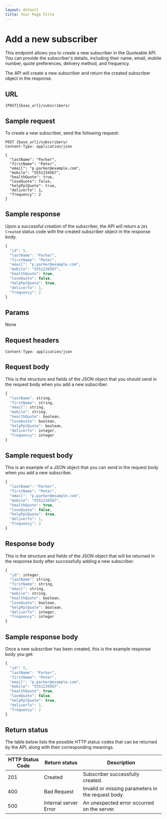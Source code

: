 ```yaml
---
layout: default
title: Your Page Title
---
```


# Add a new subscriber

This endpoint allows you to create a new subscriber in the Quoteable API. You can provide the subscriber's details, including their name, email, mobile number, quote preferences, delivery method, and frequency.

The API will create a new subscriber and return the created subscriber object in the response.

## URL

```shell
{POST}{base_url}/subscribers/
```

## Sample request

To create a new subscriber, send the following request:

```shell
POST {base_url}/subscribers/
Content-Type: application/json

{
  "lastName": "Parker",
  "firstName": "Peter",
  "email": "p.parker@example.com",
  "mobile": "5551234567",
  "healthQuote": true,
  "loveQuote": false,
  "helpPplQuote": true,
  "deliverTo": 1,
  "frequency": 2
}
```

## Sample response

Upon a successful creation of the subscriber, the API will return a `201 Created` status code with the created subscriber object in the response body.

```js
{
  "id": 5,
  "lastName": "Parker",
  "firstName": "Peter",
  "email": "p.parker@example.com",
  "mobile": "5551234567",
  "healthQuote": true,
  "loveQuote": false,
  "helpPplQuote": true,
  "deliverTo": 1,
  "frequency": 2
}
```

## Params

None

## Request headers

```shell
Content-Type: application/json
```

## Request body

This is the structure and fields of the JSON object that you should send in the request body when you add a new subscriber.

```js
{
  "lastName": string,
  "firstName": string,
  "email": string,
  "mobile": string,
  "healthQuote": boolean,
  "loveQuote": boolean,
  "helpPplQuote": boolean,
  "deliverTo": integer,
  "frequency": integer
}
```

## Sample request body

This is an example of a JSON object that you can send in the request body when you add a new subscriber.

```js
{
  "lastName": "Parker",
  "firstName": "Peter",
  "email": "p.parker@example.com",
  "mobile": "5551234567",
  "healthQuote": true,
  "loveQuote": false,
  "helpPplQuote": true,
  "deliverTo": 1,
  "frequency": 2
}
```

## Response body

This is the structure and fields of the JSON object that will be returned in the response body after successfully adding a new subscriber.

```js
{
  "id": integer,
  "lastName": string,
  "firstName": string,
  "email": string,
  "mobile": string,
  "healthQuote": boolean,
  "loveQuote": boolean,
  "helpPplQuote": boolean,
  "deliverTo": integer,
  "frequency": integer
}
```

## Sample response body

Once a new subscriber has been created, this is the example response body you get:

```js
{
  "id": 5,
  "lastName": "Parker",
  "firstName": "Peter",
  "email": "p.parker@example.com",
  "mobile": "5551234567",
  "healthQuote": true,
  "loveQuote": false,
  "helpPplQuote": true,
  "deliverTo": 1,
  "frequency": 2
}
```

## Return status

The table below lists the possible HTTP status codes that can be returned by the API, along with their corresponding meanings.

| HTTP Status Code | Return status | Description |
| ------------- | ----------- | ----------- |
| 201 | Created | Subscriber successfully created. |
| 400 | Bad Request | Invalid or missing parameters in the request body. |
| 500 | Internal server Error | An unexpected error occurred on the server. |
